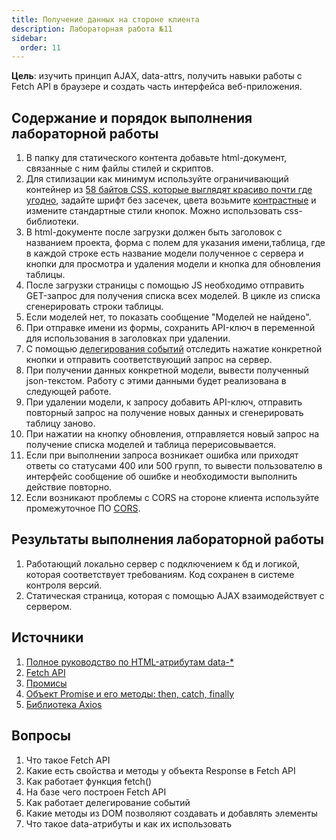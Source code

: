 ```yaml
---
title: Получение данных на стороне клиента
description: Лабораторная работа №11
sidebar:
  order: 11
---
```


**Цель**: изучить принцип AJAX, data-attrs, получить навыки работы с Fetch API в браузере и создать часть интерфейса веб-приложения.

## Содержание и порядок выполнения лабораторной работы

1. В папку для статического контента добавьте html-документ, связанные с ним файлы стилей и скриптов.
1. Для стилизации как минимум используйте ограничивающий контейнер из [58 байтов CSS, которые выглядят красиво почти где угодно](https://habr.com/ru/articles/690702/), задайте шрифт без засечек, цвета возьмите [контрастные](http://a11yrocks.com/colorPalette/) и измените стандартные стили кнопок. Можно использовать css-библиотеки.
1. В html-документе после загрузки должен быть заголовок с названием проекта, форма с полем для указания имени,таблица, где в каждой строке есть название модели полученное с сервера и кнопки для просмотра и удаления модели и кнопка для обновления таблицы.
1. После загрузки страницы с помощью JS необходимо отправить GET-запрос для получения списка всех моделей. В цикле из списка сгенерировать строки таблицы.
1. Если моделей нет, то показать сообщение "Моделей не найдено".
1. При отправке имени из формы, сохранить API-ключ в переменной для использования в заголовках при удалении.
1. С помощью [делегирования событий](https://learn.javascript.ru/event-delegation) отследить нажатие конкретной кнопки и отправить соответствующий запрос на сервер.
1. При получении данных конкретной модели, вывести полученный json-текстом. Работу с этими данными будет реализована в следующей работе.
1. При удалении модели, к запросу добавить API-ключ, отправить повторный запрос на получение новых данных и сгенерировать таблицу заново.
1. При нажатии на кнопку обновления, отправляется новый запрос на получение списка моделей и таблица перерисовывается.
1. Если при выполнении запроса возникает ошибка или приходят ответы со статусами 400 или 500 групп, то вывести пользователю в интерфейс сообщение об ошибке и необходимости выполнить действие повторно.
1. Если возникают проблемы с CORS на стороне клиента используйте промежуточное ПО [CORS](https://expressjs.com/en/resources/middleware/cors.html).

## Результаты выполнения лабораторной работы

1. Работающий локально сервер с подключением к бд и логикой, которая соответствует требованиям. Код сохранен в системе контроля версий.
1. Статическая страница, которая с помощью AJAX взаимодействует с сервером.

## Источники

1. [Полное руководство по HTML-атрибутам data-\*](https://habr.com/ru/companies/ruvds/articles/490626/)
1. [Fetch API](https://developer.mozilla.org/ru/docs/Web/API/Fetch_API)
1. [Промисы](https://doka.guide/js/promise/)
1. [Объект Promise и его методы: then, catch, finally](https://learn.javascript.ru/promise-basics)
1. [Библиотека Axios](https://github.com/axios/axios)

## Вопросы

1. Что такое Fetch API
1. Какие есть свойства и методы у объекта Response в Fetch API
1. Как работает функция fetch()
1. На базе чего построен Fetch API
1. Как работает делегирование событий
1. Какие методы из DOM позволяют создавать и добавлять элементы
1. Что такое data-атрибуты и как их использовать
